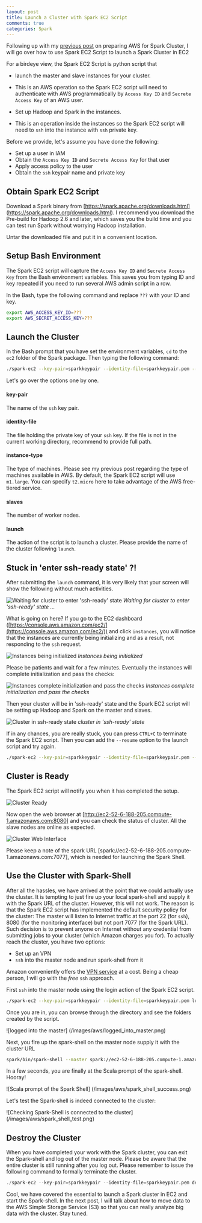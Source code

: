 ```yaml
---
layout: post
title: Launch a Cluster with Spark EC2 Script
comments: true
categories: Spark
---
```

Following up with my [previous post](/2015/06/15/aws-quick-start/) on preparing AWS for Spark Cluster, I will go over how to use Spark EC2 Script to launch a Spark Cluster in EC2

<!-- more -->

For a birdeye view, the Spark EC2 Script is python script that

* launch the master and slave instances for your cluster.
 * This is an AWS operation so the Spark EC2 script will need to authenticate with AWS programmatically by `Access Key ID` and `Secrete Access Key` of an AWS user.

* Set up Hadoop and Spark in the instances.
 * This is an operation inside the instances so the Spark EC2 script will need to `ssh` into the instance with `ssh` private key.

Before we provide, let's assume you have done the following:

* Set up a user in IAM
* Obtain the `Access Key ID` and `Secrete Access Key` for that user
* Apply access policy to the user
* Obtain the `ssh` keypair name and private key

## Obtain Spark EC2 Script
Download a Spark binary from [https://spark.apache.org/downloads.html] (https://spark.apache.org/downloads.html). I recommend you download the Pre-build for Hadoop 2.6 and later, which saves you the build time and you can test run Spark without worrying Hadoop installation.

Untar the downloaded file and put it in a convenient location.

## Setup Bash Environment
The Spark EC2 script will capture the `Access Key ID` and `Secrete Access Key` from the Bash environment variables. This saves you from typing ID and key repeated if you need to run several AWS admin script in a row.

In the Bash, type the following command and replace `???` with your ID and key.

``` bash
export AWS_ACCESS_KEY_ID=???
export AWS_SECRET_ACCESS_KEY=???
```

## Launch the Cluster
In the Bash prompt that you have set the environment variables, `cd` to the `ec2` folder of the Spark package. Then typing the following command:

``` bash
./spark-ec2 --key-pair=sparkkeypair --identity-file=sparkkeypair.pem --instance-type="t2.micro" --slaves 2 launch spark-cluster
```

Let's go over the options one by one.

#### key-pair
The name of the `ssh` key pair.

#### identity-file
The file holding the private key of your `ssh` key. If the file is not in the current working directory, recommend to provide full path.

#### instance-type
The type of machines. Please see my previous post regarding the type of machines available in AWS. By default, the Spark EC2 script will use `m1.large`. You can specify `t2.micro` here to take advantage of the AWS free-tiered service.

#### slaves
The number of worker nodes.

#### launch
The action of the script is to launch a cluster. Please provide the name of the cluster following `launch`.

## Stuck in 'enter ssh-ready state' ?!
After submitting the `launch` command, it is very likely that your screen will show the following without much activities.

![Waiting for cluster to enter 'ssh-ready' state](/images/aws/ssh-ready.png)
*Waiting for cluster to enter 'ssh-ready' state ...*

What is going on here? If you go to the EC2 dashboard ([https://console.aws.amazon.com/ec2/](https://console.aws.amazon.com/ec2/)) and click `instances`, you will notice that the instances are currently being initializing and as a result, not responding to the `ssh` request.

![Instances being initialized](/images/aws/initializing.png)
*Instances being initialized*

Please be patients and wait for a few minutes. Eventually the instances will complete initialization and pass the checks:

![Instances complete initialization and pass the checks]( /images/aws/checks_passed.png)
*Instances complete initialization and pass the checks*

Then your cluster will be in 'ssh-ready' state and the Spark EC2 script will be setting up Hadoop and Spark on the master and slaves.

![Cluster in ssh-ready state]( /images/aws/script_working.png)
*cluster in 'ssh-ready' state*

If in any chances, you are really stuck, you can press `CTRL+C` to terminate the Spark EC2 script. Then you can add the `--resume` option to the launch script and try again.

``` bash
./spark-ec2 --key-pair=sparkkeypair --identity-file=sparkkeypair.pem --instance-type="t2.micro" --slaves 2 --resume launch spark-cluster
```

## Cluster is Ready
The Spark EC2 script will notify you when it has completed the setup.

![Cluster Ready](/images/aws/cluster_ready.png)

Now open the web browser at [http://ec2-52-6-188-205.compute-1.amazonaws.com:8080] and you can check the status of cluster. All the slave nodes are online as expected.

![Cluster Web Interface](/images/aws/web_gui.png)

Please keep a note of the spark URL [spark://ec2-52-6-188-205.compute-1.amazonaws.com:7077], which is needed for launching the Spark Shell.

## Use the Cluster with Spark-Shell
After all the hassles, we have arrived at the point that we could actually use the cluster. It is tempting to just fire up your local spark-shell and supply it with the Spark URL of the cluster. However, this will not work. The reason is that the Spark EC2 script has implemented the default security policy for the cluster: The master will listen to Internet traffic at the port 22 (for `ssh`), 8080 (for the monitoring interface) but not port 7077 (for the Spark URL). Such decision is to prevent anyone on Internet without any credential from submitting jobs to your cluster (which Amazon charges you for). To actually reach the cluster, you have two options:

* Set up an VPN
* `ssh` into the master node and run spark-shell from it

Amazon conveniently offers the [VPN service]( http://docs.aws.amazon.com/AmazonVPC/latest/UserGuide/VPC_VPN.html) at a cost. Being a cheap person, I will go with the *free* `ssh` approach.

First `ssh` into the master node using the login action of the Spark EC2 script.

``` bash
./spark-ec2 --key-pair=sparkkeypair --identity-file=sparkkeypair.pem login spark-cluster
```
Once you are in, you can browse through the directory and see the folders created by the script.

![logged into the master] (/images/aws/logged_into_master.png)

Next, you fire up the spark-shell on the master node supply it with the cluster URL

``` bash
spark/bin/spark-shell --master spark://ec2-52-6-188-205.compute-1.amazonaws.com:7077
```

In a few seconds, you are finally at the Scala prompt of the spark-shell. Hooray!

![Scala prompt of the Spark Shell] (/images/aws/spark_shell_success.png)

Let's test the Spark-shell is indeed connected to the cluster:

![Checking Spark-Shell is connected to the cluster] (/images/aws/spark_shell_test.png)

## Destroy the Cluster
When you have completed your work with the Spark cluster, you can exit the Spark-shell and log out of the master node. Please be aware that the entire cluster is still running after you log out. Please remember to issue the following command to formally terminate the cluster.

``` Scala
./spark-ec2 --key-pair=sparkkeypair --identity-file=sparkkeypair.pem destroy spark-cluster
```


Cool, we have covered the essential to launch a Spark cluster in EC2 and start the Spark-shell. In the next post, I will talk about how to move data to the AWS Simple Storage Service (S3) so that you can really analyze big data with the cluster. Stay tuned.
